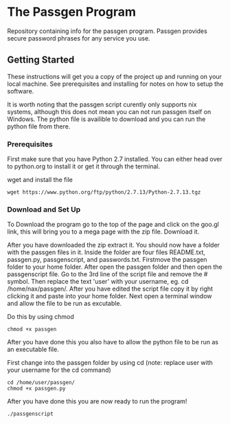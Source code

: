 # The Passgen Program

Repository containing info for the passgen program. Passgen provides secure password phrases for any service you use. 

## Getting Started

These instructions will get you a copy of the project up and running on your local machine. See prerequisites and installing for notes on how to setup the software. 

It is worth noting that the passgen script curently only supports nix systems, although this does not mean you can not run passgen itself on Windows. The python file is availible to download and you can run the python file from there. 

### Prerequisites

First make sure that you have Python 2.7 installed. You can either head over to python.org to install it or get it through the terminal.


wget and install the file
```
wget https://www.python.org/ftp/python/2.7.13/Python-2.7.13.tgz
```

### Download and Set Up 

To Download the program go to the top of the page and click on the goo.gl link, this will bring you to a mega page with the zip file. Download it. 

After you have downloaded the zip extract it. You should now have a folder with the passgen files in it. Inside the folder are four files README.txt, passgen.py, passgenscript, and passwords.txt. Firstmove the passgen folder to your home folder. After open the passgen folder and then open the passgenscript file. Go to the 3rd line of the script file and remove the # symbol. Then replace the text 'user' with your username, eg. cd /home/nax/passgen/. After you have edited the script file copy it by right clicking it and paste into your home folder. Next open a terminal window and allow the file to be run as excutable.

Do this by using chmod
```
chmod +x passgen
```
After you have done this you also have to allow the python file to be run as an executable file. 

First change into the passgen folder by using cd (note: replace user with your username for the cd command)
```
cd /home/user/passgen/
chmod +x passgen.py
```
After you have done this you are now ready to run the program!

```
./passgenscript
```

